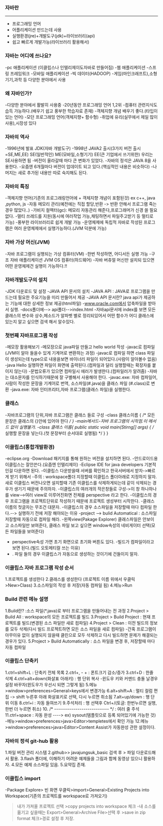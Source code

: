### 자바란
---
+ 프로그래밍 언어
+ 어플리케이션 만드는데 사용
+ 실행환경(jre)+개발도구(jdk)+라이브러리(api)
+ 쉽고 빠르게 개발가능(라이브러리 활용해서)

### 자바는 어디에 쓰나요?
-pc 애플리케이션 (이클립스나 인텔리제이도자바로 만들어짐)
-웹 애플리케이션
-스프링 프레임워크
-모바일 애플리케이션
-빅 데이터(HADOOP)
-게임(마인크래프트),소형기기,과학 등 다양한 분야에서 사용

### 왜 자바인가?
-다양한 분야에서 활발히 사용중 
-20년동안 프로그래밍 언어 1,2위
-컴퓨터 관련지식도 습득 가능하다.(배우기 쉽고 풍부한 학습자료 존재)
-객체지향 개념 배우기 좋다.(타입이 있는 언어)
-모던 프로그래밍 언어(객체지향+ 함수형)
-취업에 유리(실무에서 제일 많이 사용),시장성 있다

### 자바의 역사
-1996년에 발표 JDK(자바 개발도구)
-1998년 JAVA2 출시(3가지 버전 출시=SE,ME,EE)
	SE(일반적인)
	ME(모바일,소형기기)
	EE(큰 기업에서 쓰기위한)
	우리는 SE사용하면 됨
-버전이 올라갈때 마다 큰 변화가 있었다.
-자바의 정석은 JAVA 8을 사용한다.
-요즘엔 6개월마다 버전이 업데이트 되고 있다.(핵심적인 내용은 비슷하다)
-나머지는 새로 추가된 내용만 따로 숙지해도 된다.

### 자바의 특징
-객체지향 언어(기존의 프로그래링언어에 + 객체지향 개념이 포함된것) ex c++, java ,python, js
-자동 메모리 관리(예전에는 직접 할당,반환 -> 반환 안해서 프로그램 죽는경우 많았다..)
-가비지 컬렉터(gc): 메모리 자동관리 해준다,프로그래머가 신경 쓸 필요없다.
-멀티 쓰레드를 지원(동시에 여러작업 가능,채팅하면서 파일주고받기 등 멀티로 가능)
-풍부한 라이브러리로 쉽게 개발 가능 
-운영체제에 독립적
	자바로 작성된 프로그램은 여러 운영체제에서 실행가능하다.(JVM 덕분에 가능)

### 자바  가상 머신(JVM)
-자바 프로그램이 실행되는 가상 컴퓨터(VM)
-한번 작성하면, 어디서든 실행 가능
-구조
	자바 애플리케이션
	JVM
	OS
	컴퓨터(하드웨어)
-자바 버츄얼 머신만 설치되 있으면 어떤 운영체제건 실행이 가능하다.!!

### 자바개발도구의 설치
-JDK 다운로드 및 설정
-JAVA API 문서의 설치
-JAVA API : JAVA로 프로그램을 만드는데 필요한 주요기능을 미리 만들어서 제공
-JAVA API 문서란? java api가 제공하는 기능에 대한 상세한 정보 제공(html파일)
-www.oracle.com에서 압축파일을 받아서 실행.
-docs폴더에--> api폴더-->index.html
-자바api문서에 index를 보면 모든 클래스의 변수와 상수,메소드가 알파벳 별로 정리되있어서 어떤 함수가 어디 클래스에 있는지 알고 싶으면 검색 해서
알수있다.

### 첫번째 자바프로그램 작성
-메모장 활용해보기
-메모장으로 java파일 만들고 hello world 작성
-javac로 컴파일(JVM이 알아 들을수 있게 기계어로 변환하는 과정)
-javac로 컴파일 하면 class 파일이 생성되는데 type으로 내용을보면 바이너리 파일이 되어있다.(사람이 알아볼수 없음)
-java Hello 실행하면 파일이 화면에 출력된다.(컴파일과 달리 실행할때는 확장자를 붙이지 않는다)
-문법오류가 있으면 컴파일시 에러가 발생한다.(컴파일러가 알려줌)
-자바는 대소문자를 인식하기때문에 잘 구별해서 사용해야 한다.
-javac.exe: 자바 컴파일어,사람이 작성한 문장을 기계어로 번역, 소스파일(#.java)을 클래스 파일 (#.class)로 변환
-java.exe: 자바 인터프리터,자바 프로그램(클래스 파일)을 실행한다.

### 클래스
-자바프로그램의 단위,자바 프로그램은 클래스 들로 구성
-class 클래스이름 {
	/* 모든 문장은 클래스의 {}안에 있어야 한다 */
}
-main메서드-자바 프로그램의 시작점.이 메서드 없이 실행불가.
-class 클래스 이름{
	public static void main(Stirng[] args) {
		/* 실행할 문장을 넣는다.(첫 문장부터 순서대로 실행됨) */
	}
}

### 이클립스(통합개발환경)
-eclipse.org
-Download 패키지를 통해 원하는 버전을 설치하면 된다.
-안드로이드용 이클립스는 잘안쓴다.(요즘엔 인텔리제이)
-Eclipse IDE for java developers 기본적인걸  다운하면 된다.
-이클립스 다운받을때 서버를 확인하고 한국서버에서 받자->빠르게 받기 위해서
-주의 : workspace폴더 지정할때 이클립스 폴더아래로 지정하지 말자. 새로 이클립스 버전나오면 설치할때 기존 이클립스를 삭제하게되는데 같이 삭제되는 경우가 생기기 때문에 주의하자.
-이클립스의 여러개의 작은창들로 구성->이 창 하나하나를 view-->여러 view로 이루어진화면 전체를 perspective 라고 한다.
-이클립스의 경우 프로그램을 프로젝트단위로 작성하기 때문에 프로젝트 생성부터 시작한다.
-클래스 이름의 첫글자는 무조건 대문자.
-이클립스의 경우 소스파일을 저장할때 마다 컴파일 한다.--> 실행하기 전에 저장 해야되는 이유
-project --> bulid Automatical : 소스파일 저장할때 자동으로 컴파일 해라.
-왼쪽view(Pakage Explorer) 클래스파일은 안보이고 소스파일만 보여준다, 클래스 파일 보고 싶으면
 window속성의 네비게이터 선택(모든 파일들을 보여준다)
- perspective속성 가면 초기 화면으로 초기화 버튼도 있다.
-빌드가 컴파일이라고 보면 된다.(빌드 오토메티컬 쓰는 이유)
- . 파일 들의 경우 이클립스가 자동으로 생성하는 것이기에 건들이지 말자.

### 이클립스 자바 프로그램 작성 순서
1.프로젝트를 생성한다
2.클래스를 생성한다 (프로젝트 이름 위에서 우클릭>New>Class)
3.소스파일의 작성 후 저장(자동 컴파일 됨)
4.메뉴>Run

### Build 관련 메뉴 설명
1.Build란?
:소스 파일(*.java)로 부터 프로그램을 만들어내는 전 과정
2.Project > Build All
: workspace의 모든 프로젝트를 빌드
3.Project > Build Project
: 현재 프로젝트를 빌드(변경된 소스 파일만 새로 컴파일)
4.Project > Clean
: 이전 빌드의 정보를 모두 삭제(다시 빌드 프로젝트하면 모든 소스 파일을 새로 컴파일)
-간혹 프로그램이 아무이유 없이 실행되지 않을때 클린으로 모두 삭제하고 다시 빌드하면 문제가 해결되는 경우가 있다.
5.Project > Build Automatically
: 소스 파일을 변경 후, 저장할때 마다 자동 컴파일

### 이클립스 단축키
1.ctrl+shift+L : 단축키 전체 목록
2.ctrl+, - + : 폰트크기 감소/증가
3.ctrl+D : 한줄 삭제
4.ctrl+alt+down(화살표 아래키) : 행 단위 복사
-윈도우 키와 커맨드 충돌 날경우 설정 바꾸자(윈도우가 우선시 되면 그렇게 됨)
5.메뉴>window>preferences>General>keys에서 변경가능
6.alt+shift+A : 멀티 컬럼 편집 -> shift 누른후 아래 화살표키로 선택, 다시 누르면 취소됨
7.alt+up/down : 행 단위 이동
8.ctrl+i : 자동 들여쓰기
9.주석처리 : 행 선택후 Ctrl+/(토글: 한번누르면 실행,한번 더 누르면 취소)
10. /* ---------------------------- */ : 여러 줄 주석
11.ctrl+space : 자동 완성 ----> ex) sysout(템플릿으로 등록 되어있기에 가능한 것) 
-메뉴>window>preferences>java>Editor>templetes에서 확인 가능
12.메뉴>window>preferences>java>Editor>Content Assist가 자동완성 관한 설정이다.

### 자바의 정석 git-hub 활용
1.파일 버전 관리 시스템
2.github>> javajungsuk_basic 검색 후 > 파일 다운로드해서 활용.
3.flash 폴더에, 이해하기 어려운 예제들을 그림과 함께 동영상 있으니 활용하자.
4.모든 예제 소스파일 있음.
5.요약집 존재.

### 이클립스 import
-Package Explore> 빈 화면 우클릭>import>General>Existing Projects into Workspace(기존의 프로젝트를 workspace로 가져오기)
>내가 가져올 프로젝트 선택 >copy projects into workspace 체크
-내 소스를 옮기고 싶을때는 
>Export>General>Archive File>선택 후 >save in zip format 체크>경로 설정 후 저장.
